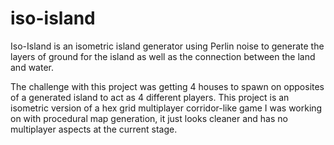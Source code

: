 # iso-island

Iso-Island is an isometric island generator using Perlin noise to generate the layers of ground for the island as well as the connection between the land and water.

The challenge with this project was getting 4 houses to spawn on opposites of a generated island to act as 4 different players. This project is an isometric version of a hex grid multiplayer corridor-like game I was working on with procedural map generation, it just looks cleaner and has no multiplayer aspects at the current stage.
